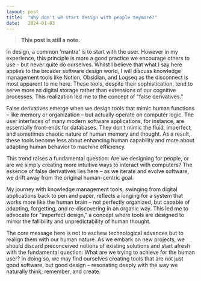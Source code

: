 ```yaml
---
layout: post
title:  "Why don't we start design with people anymore?"
date:   2024-01-03
---
```

> **This post is still a note.**

In design, a common 'mantra' is to start with the user. However in my experience, this principle is more a good practice we encourage others to use - but never quite do ourselves. Whilst I believe that what I say here applies to the broader software design world, I will discuss knowledge management tools like Notion, Obsidian, and Logseq as the disconnect is most apparent to me here. These tools, despite their sophistication, tend to serve more as digital storage rather than extensions of our cognitive processes. This realization led me to the concept of "false derivatives."

False derivatives emerge when we design tools that mimic human functions – like memory or organization – but actually operate on computer logic. The user interfaces of many modern software applications, for instance, are essentially front-ends for databases. They don’t mimic the fluid, imperfect, and sometimes chaotic nature of human memory and thought. As a result, these tools become less about enhancing human capability and more about adapting human behavior to machine efficiency.

This trend raises a fundamental question: Are we designing for people, or are we simply creating more intuitive ways to interact with computers? The essence of false derivatives lies here – as we iterate and evolve software, we drift away from the original human-centric goal.

My journey with knowledge management tools, swinging from digital applications back to pen and paper, reflects a longing for a system that works more like the human brain – not perfectly organized, but capable of adapting, forgetting, and re-discovering in an organic way. This led me to advocate for "imperfect design," a concept where tools are designed to mirror the fallibility and unpredictability of human thought.

The core message here is not to eschew technological advances but to realign them with our human nature. As we embark on new projects, we should discard preconceived notions of existing solutions and start afresh with the fundamental question: What are we trying to achieve for the human user? In doing so, we may find ourselves creating tools that are not just good software, but good design – resonating deeply with the way we naturally think, remember, and create.